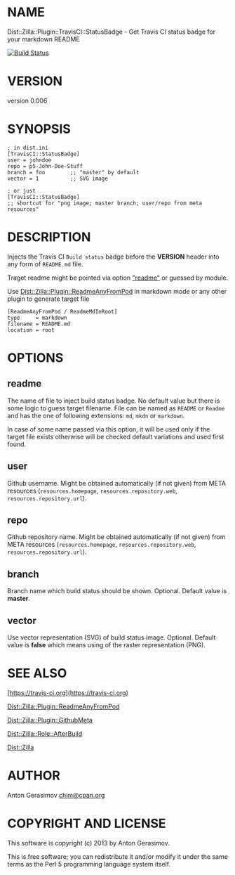 # NAME

Dist::Zilla::Plugin::TravisCI::StatusBadge - Get Travis CI status badge for your markdown README

[![Build Status](https://travis-ci.org/Wu-Wu/Dist-Zilla-Plugin-TravisCI-StatusBadge.svg?branch=master)](https://travis-ci.org/Wu-Wu/Dist-Zilla-Plugin-TravisCI-StatusBadge)

# VERSION

version 0.006

# SYNOPSIS

    ; in dist.ini
    [TravisCI::StatusBadge]
    user = johndoe
    repo = p5-John-Doe-Stuff
    branch = foo        ;; "master" by default
    vector = 1          ;; SVG image

    ; or just
    [TravisCI::StatusBadge]
    ;; shortcut for "png image; master branch; user/repo from meta resources"

# DESCRIPTION

Injects the Travis CI `Build status` badge before the **VERSION** header into any form of `README.md`
file.

Traget readme might be pointed via option ["readme"](#readme) or guessed by module.

Use [Dist::Zilla::Plugin::ReadmeAnyFromPod](https://metacpan.org/pod/Dist::Zilla::Plugin::ReadmeAnyFromPod) in markdown mode or any other plugin to generate target file

    [ReadmeAnyFromPod / ReadmeMdInRoot]
    type     = markdown
    filename = README.md
    location = root

# OPTIONS

## readme

The name of file to inject build status badge. No default value but there is some logic to guess target
filename. File can be named as `README` or `Readme` and has the one of following extensions: `md`,
`mkdn` or `markdown`.

In case of some name passed via this option, it will be used only if the target file exists otherwise
will be checked default variations and used first found.

## user

Github username. Might be obtained automatically (if not given) from META resources (`resources.homepage`,
`resources.repository.web`, `resources.repository.url`).

## repo

Github repository name. Might be obtained automatically (if not given) from META resources
(`resources.homepage`, `resources.repository.web`, `resources.repository.url`).

## branch

Branch name which build status should be shown. Optional. Default value is **master**.

## vector

Use vector representation (SVG) of build status image. Optional. Default value is **false** which means
using of the raster representation (PNG).

# SEE ALSO

[https://travis-ci.org](https://travis-ci.org)

[Dist::Zilla::Plugin::ReadmeAnyFromPod](https://metacpan.org/pod/Dist::Zilla::Plugin::ReadmeAnyFromPod)

[Dist::Zilla::Plugin::GithubMeta](https://metacpan.org/pod/Dist::Zilla::Plugin::GithubMeta)

[Dist::Zilla::Role::AfterBuild](https://metacpan.org/pod/Dist::Zilla::Role::AfterBuild)

[Dist::Zilla](https://metacpan.org/pod/Dist::Zilla)

# AUTHOR

Anton Gerasimov <chim@cpan.org>

# COPYRIGHT AND LICENSE

This software is copyright (c) 2013 by Anton Gerasimov.

This is free software; you can redistribute it and/or modify it under
the same terms as the Perl 5 programming language system itself.
